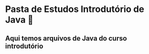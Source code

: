 # Pasta de Estudos Introdutório de Java :wave:

## Aqui temos arquivos de Java do curso introdutório

